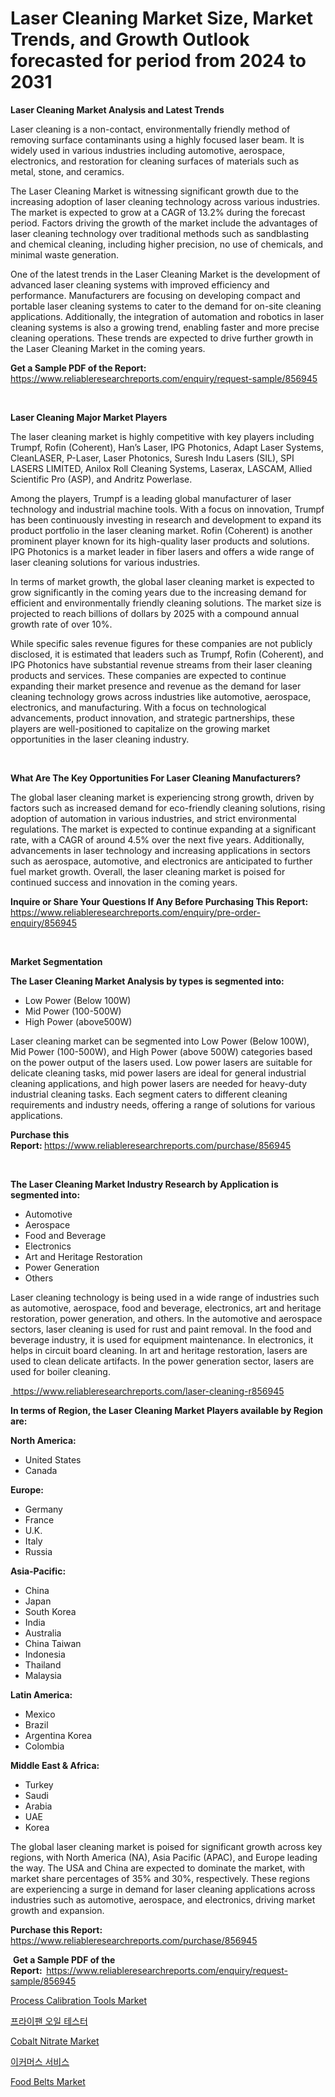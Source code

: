 <p><h1>Laser Cleaning Market Size, Market Trends, and Growth Outlook forecasted for period from 2024 to 2031</h1></p><p><strong>Laser Cleaning Market Analysis and Latest Trends</strong></p>
<p><p>Laser cleaning is a non-contact, environmentally friendly method of removing surface contaminants using a highly focused laser beam. It is widely used in various industries including automotive, aerospace, electronics, and restoration for cleaning surfaces of materials such as metal, stone, and ceramics.</p><p>The Laser Cleaning Market is witnessing significant growth due to the increasing adoption of laser cleaning technology across various industries. The market is expected to grow at a CAGR of 13.2% during the forecast period. Factors driving the growth of the market include the advantages of laser cleaning technology over traditional methods such as sandblasting and chemical cleaning, including higher precision, no use of chemicals, and minimal waste generation.</p><p>One of the latest trends in the Laser Cleaning Market is the development of advanced laser cleaning systems with improved efficiency and performance. Manufacturers are focusing on developing compact and portable laser cleaning systems to cater to the demand for on-site cleaning applications. Additionally, the integration of automation and robotics in laser cleaning systems is also a growing trend, enabling faster and more precise cleaning operations. These trends are expected to drive further growth in the Laser Cleaning Market in the coming years.</p></p>
<p><strong>Get a Sample PDF of the Report:&nbsp;</strong> <a href="https://www.reliableresearchreports.com/enquiry/request-sample/856945">https://www.reliableresearchreports.com/enquiry/request-sample/856945</a></p>
<p>&nbsp;</p>
<p><strong>Laser Cleaning Major Market Players</strong></p>
<p><p>The laser cleaning market is highly competitive with key players including Trumpf, Rofin (Coherent), Han’s Laser, IPG Photonics, Adapt Laser Systems, CleanLASER, P-Laser, Laser Photonics, Suresh Indu Lasers (SIL), SPI LASERS LIMITED, Anilox Roll Cleaning Systems, Laserax, LASCAM, Allied Scientific Pro (ASP), and Andritz Powerlase. </p><p>Among the players, Trumpf is a leading global manufacturer of laser technology and industrial machine tools. With a focus on innovation, Trumpf has been continuously investing in research and development to expand its product portfolio in the laser cleaning market. Rofin (Coherent) is another prominent player known for its high-quality laser products and solutions. IPG Photonics is a market leader in fiber lasers and offers a wide range of laser cleaning solutions for various industries.</p><p>In terms of market growth, the global laser cleaning market is expected to grow significantly in the coming years due to the increasing demand for efficient and environmentally friendly cleaning solutions. The market size is projected to reach billions of dollars by 2025 with a compound annual growth rate of over 10%.</p><p>While specific sales revenue figures for these companies are not publicly disclosed, it is estimated that leaders such as Trumpf, Rofin (Coherent), and IPG Photonics have substantial revenue streams from their laser cleaning products and services. These companies are expected to continue expanding their market presence and revenue as the demand for laser cleaning technology grows across industries like automotive, aerospace, electronics, and manufacturing. With a focus on technological advancements, product innovation, and strategic partnerships, these players are well-positioned to capitalize on the growing market opportunities in the laser cleaning industry.</p></p>
<p>&nbsp;</p>
<p><strong>What Are The Key Opportunities For Laser Cleaning Manufacturers?</strong></p>
<p><p>The global laser cleaning market is experiencing strong growth, driven by factors such as increased demand for eco-friendly cleaning solutions, rising adoption of automation in various industries, and strict environmental regulations. The market is expected to continue expanding at a significant rate, with a CAGR of around 4.5% over the next five years. Additionally, advancements in laser technology and increasing applications in sectors such as aerospace, automotive, and electronics are anticipated to further fuel market growth. Overall, the laser cleaning market is poised for continued success and innovation in the coming years.</p></p>
<p><strong>Inquire or Share Your Questions If Any Before Purchasing This Report:</strong> <a href="https://www.reliableresearchreports.com/enquiry/pre-order-enquiry/856945">https://www.reliableresearchreports.com/enquiry/pre-order-enquiry/856945</a></p>
<p>&nbsp;</p>
<p><strong>Market Segmentation</strong></p>
<p><strong>The Laser Cleaning Market Analysis by types is segmented into:</strong></p>
<p><ul><li>Low Power (Below 100W)</li><li>Mid Power (100-500W)</li><li>High Power (above500W)</li></ul></p>
<p><p>Laser cleaning market can be segmented into Low Power (Below 100W), Mid Power (100-500W), and High Power (above 500W) categories based on the power output of the lasers used. Low power lasers are suitable for delicate cleaning tasks, mid power lasers are ideal for general industrial cleaning applications, and high power lasers are needed for heavy-duty industrial cleaning tasks. Each segment caters to different cleaning requirements and industry needs, offering a range of solutions for various applications.</p></p>
<p><strong>Purchase this Report:&nbsp;</strong><a href="https://www.reliableresearchreports.com/purchase/856945">https://www.reliableresearchreports.com/purchase/856945</a></p>
<p>&nbsp;</p>
<p><strong>The Laser Cleaning Market Industry Research by Application is segmented into:</strong></p>
<p><ul><li>Automotive</li><li>Aerospace</li><li>Food and Beverage</li><li>Electronics</li><li>Art and Heritage Restoration</li><li>Power Generation</li><li>Others</li></ul></p>
<p><p>Laser cleaning technology is being used in a wide range of industries such as automotive, aerospace, food and beverage, electronics, art and heritage restoration, power generation, and others. In the automotive and aerospace sectors, laser cleaning is used for rust and paint removal. In the food and beverage industry, it is used for equipment maintenance. In electronics, it helps in circuit board cleaning. In art and heritage restoration, lasers are used to clean delicate artifacts. In the power generation sector, lasers are used for boiler cleaning.</p></p>
<p><a href="https://www.reliableresearchreports.com/laser-cleaning-r856945">&nbsp;https://www.reliableresearchreports.com/laser-cleaning-r856945</a></p>
<p><strong>In terms of Region, the Laser Cleaning Market Players available by Region are:</strong></p>
<p>
    <p> <strong> North America: </strong>
        <ul>
            <li>United States</li>
            <li>Canada</li>
        </ul>
        </p> 
    <p> <strong> Europe: </strong>
        <ul>
            <li>Germany</li>
            <li>France</li>
            <li>U.K.</li>
            <li>Italy</li>
            <li>Russia</li>
        </ul>
        </p> 
    <p> <strong> Asia-Pacific: </strong>
        <ul>
            <li>China</li>
            <li>Japan</li>
            <li>South Korea</li>
            <li>India</li>
            <li>Australia</li>
            <li>China Taiwan</li>
            <li>Indonesia</li>
            <li>Thailand</li>
            <li>Malaysia</li>
        </ul>
        </p> 
    <p> <strong> Latin America: </strong>
        <ul>
            <li>Mexico</li>
            <li>Brazil</li>
            <li>Argentina Korea</li>
            <li>Colombia</li>
        </ul>
        </p> 
    <p> <strong> Middle East & Africa: </strong>
        <ul>
            <li>Turkey</li>
            <li>Saudi</li>
            <li>Arabia</li>
            <li>UAE</li>
            <li>Korea</li>
        </ul>
    </p>
    </p>
<p><p>The global laser cleaning market is poised for significant growth across key regions, with North America (NA), Asia Pacific (APAC), and Europe leading the way. The USA and China are expected to dominate the market, with market share percentages of 35% and 30%, respectively. These regions are experiencing a surge in demand for laser cleaning applications across industries such as automotive, aerospace, and electronics, driving market growth and expansion.</p></p>
<p><strong>Purchase this Report: </strong><a href="https://www.reliableresearchreports.com/purchase/856945">https://www.reliableresearchreports.com/purchase/856945</a></p>
<p>&nbsp;<strong>Get a Sample PDF of the Report:&nbsp;&nbsp;</strong><a href="https://www.reliableresearchreports.com/enquiry/request-sample/856945">https://www.reliableresearchreports.com/enquiry/request-sample/856945</a></p>
<p><strong></strong></p>
<p><p><a href="https://github.com/yemakinde/Market-Research-Report-List-2/blob/main/process-calibration-tools-market.md">Process Calibration Tools Market</a></p><p><a href="https://github.com/vs10l4sfg5c/Market-Research-Report-List-1/blob/main/885115126158.md">프라이팬 오일 테스터</a></p><p><a href="https://issuu.com/reportprime-2/docs/cobalt-nitrate-market-size-2030.pptx">Cobalt Nitrate Market</a></p><p><a href="https://github.com/Skyleitney456456/Market-Research-Report-List-1/blob/main/129060826159.md">이커머스 서비스</a></p><p><a href="https://github.com/jsmusil/Market-Research-Report-List-2/blob/main/food-belts-market.md">Food Belts Market</a></p></p>